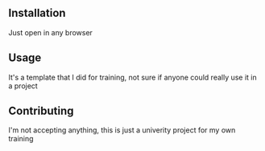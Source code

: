 ## Installation

Just open in any browser

## Usage

It's a template that I did for training, not sure if anyone could really use it in a project

## Contributing

I'm not accepting anything, this is just a univerity project for my own training

